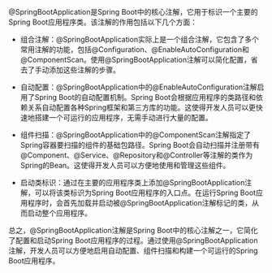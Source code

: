 
@SpringBootApplication是Spring Boot中的核心注解，它用于标识一个主要的Spring Boot应用程序类。该注解的作用包括以下几个方面：

- 组合注解：@SpringBootApplication实际上是一个组合注解，它包含了多个常用注解的功能，包括@Configuration、@EnableAutoConfiguration和@ComponentScan。使用@SpringBootApplication注解可以简化配置，省去了手动添加这些注解的步骤。

- 自动配置：@SpringBootApplication中的@EnableAutoConfiguration注解启用了Spring Boot的自动配置机制。Spring Boot会根据应用程序的类路径和依赖关系自动配置各种Spring框架和第三方库的功能。这使得开发人员可以更快速地搭建一个可运行的应用程序，无需手动进行大量的配置。

- 组件扫描：@SpringBootApplication中的@ComponentScan注解指定了Spring容器要扫描的组件的基础包路径。Spring Boot会自动扫描并注册带有@Component、@Service、@Repository和@Controller等注解的类作为Spring的Bean。这使得开发人员可以方便地使用和管理这些组件。

- 启动类标识：通过在主要的应用程序类上添加@SpringBootApplication注解，可以将该类标识为Spring Boot应用程序的入口点。在运行Spring Boot应用程序时，会首先加载并启动被@SpringBootApplication注解标记的类，从而启动整个应用程序。

总之，@SpringBootApplication注解是Spring Boot中的核心注解之一，它简化了配置和启动Spring Boot应用程序的过程。通过使用@SpringBootApplication注解，开发人员可以方便地启用自动配置、组件扫描和构建一个可运行的Spring Boot应用程序。
